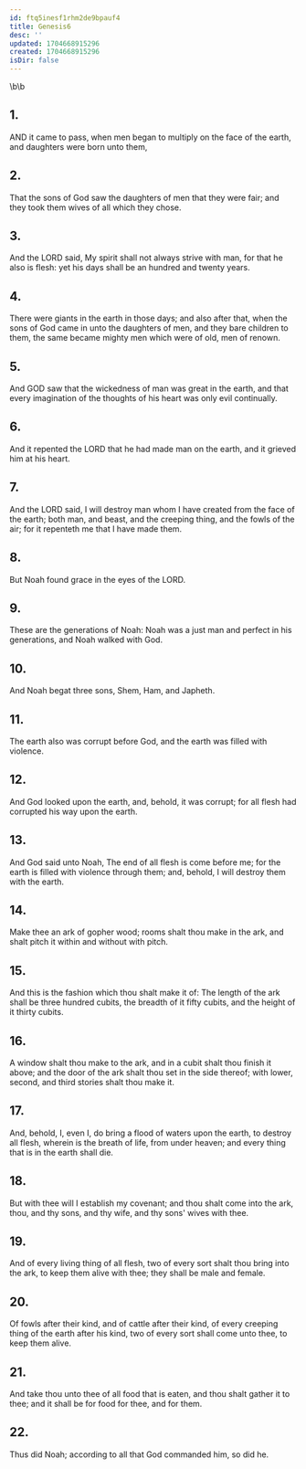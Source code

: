 ```yaml
---
id: ftq5inesf1rhm2de9bpauf4
title: Genesis6
desc: ''
updated: 1704668915296
created: 1704668915296
isDir: false
---
```

\b\b
## 1.
AND it came to pass, when men began to multiply on the face of the earth, and daughters were born unto them,
## 2.
That the sons of God saw the daughters of men that they were fair; and they took them wives of all which they chose.
## 3.
And the LORD said, My spirit shall not always strive with man, for that he also is flesh: yet his days shall be an hundred and twenty years.
## 4.
There were giants in the earth in those days; and also after that, when the sons of God came in unto the daughters of men, and they bare children to them, the same became mighty men which were of old, men of renown.
## 5.
And GOD saw that the wickedness of man was great in the earth, and that every imagination of the thoughts of his heart was only evil continually.
## 6.
And it repented the LORD that he had made man on the earth, and it grieved him at his heart.
## 7.
And the LORD said, I will destroy man whom I have created from the face of the earth; both man, and beast, and the creeping thing, and the fowls of the air; for it repenteth me that I have made them.
## 8.
But Noah found grace in the eyes of the LORD.
## 9.
These are the generations of Noah: Noah was a just man and perfect in his generations, and Noah walked with God.
## 10.
And Noah begat three sons, Shem, Ham, and Japheth.
## 11.
The earth also was corrupt before God, and the earth was filled with violence.
## 12.
And God looked upon the earth, and, behold, it was corrupt; for all flesh had corrupted his way upon the earth.
## 13.
And God said unto Noah, The end of all flesh is come before me; for the earth is filled with violence through them; and, behold, I will destroy them with the earth.
## 14.
Make thee an ark of gopher wood; rooms shalt thou make in the ark, and shalt pitch it within and without with pitch.
## 15.
And this is the fashion which thou shalt make it of: The length of the ark shall be three hundred cubits, the breadth of it fifty cubits, and the height of it thirty cubits.
## 16.
A window shalt thou make to the ark, and in a cubit shalt thou finish it above; and the door of the ark shalt thou set in the side thereof; with lower, second, and third stories shalt thou make it.
## 17.
And, behold, I, even I, do bring a flood of waters upon the earth, to destroy all flesh, wherein is the breath of life, from under heaven; and every thing that is in the earth shall die.
## 18.
But with thee will I establish my covenant; and thou shalt come into the ark, thou, and thy sons, and thy wife, and thy sons' wives with thee.
## 19.
And of every living thing of all flesh, two of every sort shalt thou bring into the ark, to keep them alive with thee; they shall be male and female.
## 20.
Of fowls after their kind, and of cattle after their kind, of every creeping thing of the earth after his kind, two of every sort shall come unto thee, to keep them alive.
## 21.
And take thou unto thee of all food that is eaten, and thou shalt gather it to thee; and it shall be for food for thee, and for them.
## 22.
Thus did Noah; according to all that God commanded him, so did he.
